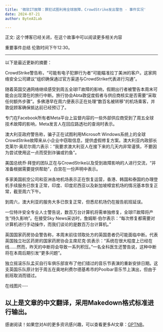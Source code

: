 ```yaml
---
title: '微软IT故障：罪犯试图利用全球故障，CrowdStrike发出警告 - 事件实况'
date: 2024-07-21
author: ByteAILab

---
```


正文:
这个博客已经关闭，在这个故事中可以阅读更多相关内容

重要事件总结
伦敦时间下午12:30。

---
以下是最近更新的摘要：

CrowdStrike警告称，“可能有电子犯罪行为者”可能瞄准拉丁美洲的客户。这家网络安全公司建议“组织确保通过官方渠道与CrowdStrike代表进行沟通”。

随着英国交通网络继续感受到周五全球IT故障的影响，假期出行者被警告本周末可能会出现潜在的旅行中断。旅行协会Abta敦促度假者与供应商核实是否需要“采取任何额外步骤”。多佛港早在周六便表示正在处理“数百名被转移”的机场乘客，并敦促顾客确保抵达前已经预订了。

专门在Facebook所有者Meta平台上监督内容的一些外部供应商受到了周五全球技术故障的影响，Meta发言人在回应路透社的查询时表示。

澳大利亚政府警告称，骗子正在试图利用Microsoft Windows系统上的全球CrowdStrike故障来从小企业中窃取信息，提供虚假修复方案。澳大利亚内政部长克莱尔·奥尼尔周六表示：“我要求澳大利亚人在接下来的几天内非常谨慎，不要因为尝试使用这一点而受到诈骗或钓鱼”。

美国总统乔·拜登的团队正在与CrowdStrike以及受到故障影响的人进行交流，“并准备根据需要提供帮助”，白宫在一份声明中表示。

多家美国航空公司和亚洲各地机场表示正在恢复运营，香港、韩国和泰国的办理登机手续服务已恢复正常，印度、印度尼西亚以及新加坡樟宜机场的情况基本恢复正常，截至周六下午。

到周六，澳大利亚的服务大多已恢复正常，但悉尼机场仍在报告航班延误。

一位特许安全专业人士警告说，数百万台计算机将需单独修复，全球IT故障将产生“持久影响”。在接受Sky News采访时，詹姆斯·伯尔表示：“每次修复都需要对计算机进行手动操作，而我们谈论的是数百万台计算机。”

英国国家药房协会警告称，本周末前往领取处方的英国患者仍可能面临中断。代表英国独立社区药房的国家药房协会主席尼克·凯表示：“系统在很大程度上已经在线……然而，昨天的中断将会导致一系列积压。”一名全科医生还警告说，这种中断将在本周后期引发“更多问题”。

独立摇滚乐队孟买自行车俱乐部宣布了他们错过的音乐节表演的重新安排日期。这支英国乐队原计划于周五在奥地利费尔德基希市的Poolbar音乐节上演出，但由于航班取消而错过。

在线图片---

以上是文章的中文翻译，采用Makedown格式标准进行输出。
---
感谢阅读！如果您对AI的更多资讯感兴趣，可以查看更多AI文章：[GPTNB](https://gptnb.com)。